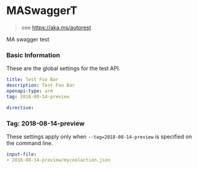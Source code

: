 # MASwaggerT

> see https://aka.ms/autorest

MA swagger test

### Basic Information
These are the global settings for the test API.

``` yaml
title: Test Foo Bar
description: Test Foo Bar
openapi-type: arm
tag: 2018-08-14-preview

directive:

```

### Tag: 2018-08-14-preview

These settings apply only when `--tag=2018-08-14-preview` is specified on the command line.

``` yaml $(tag) == '2018-08-14-preview'
input-file:
- 2018-08-14-preview/mycoolaction.json
```
